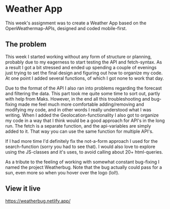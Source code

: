 # Weather App

This week's assignment was to create a Weather App based on the OpenWeathermap-APIs, designed and coded mobile-first.   

## The problem

This week I started working without any form of structure or planning, probably due to my eagerness to start testing the API and fetch-syntax. As a result I got a bit stressed and ended up spending a couple of evenings just trying to set the final design and figuring out how to organize my code. At one point I added several functions, of which I got none to work that day. 

Due to the format of the API I also ran into problems regarding the forecast and filtering the data. This part took me quite some time to sort out, partly with help from Maks. However, in the end all this troubleshooting and bug-fixing made me feel much more comfortable adding/removing and modifying my code, and in other words I really understood what I was writing. When I added the Geolocation-functionality I also got to organize my code in a way that I think would be a good approach for API's in the long run. The fetch is a separate function, and the api-variables are simply added to it. That way you can use the same function for multiple API's.

If I had more time I'd definitely fix the not-a-form approach I used for the search-function (sorry you had to see that). I would also love to explore using the JS-classes and it's uses, to avoid calling about 20+ html-queries.

As a tribute to the feeling of working with somewhat constant bug-fixing I named the project Weatherbug. Note that the bug actually could pass for a sun, even more so when you hover over the logo (lol!).

## View it live

https://weatherbug.netlify.app/
